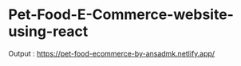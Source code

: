 # Pet-Food-E-Commerce-website-using-react
Output : https://pet-food-ecommerce-by-ansadmk.netlify.app/ 
